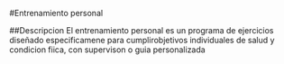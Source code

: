 #Entrenamiento personal

##Descripcion
El entrenamiento personal es un programa de ejercicios diseñado especificamene para cumplirobjetivos individuales de salud y condicion fiica, con supervison o guia personalizada
